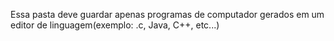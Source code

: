 Essa pasta deve guardar apenas programas de computador gerados em um editor de linguagem(exemplo: .c, Java, C++, etc...)
